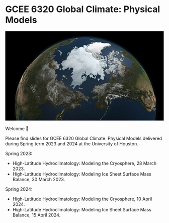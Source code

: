 # GCEE 6320 Global Climate: Physical Models

![center](./img/A_Snapshot_of_Sea_Ice.jpg)

Welcome 👋

Please find slides for GCEE 6320 Global Climate: Physical Models delivered during Spring term 2023 and 2024 at the University of Houston.

Spring 2023:

- High-Latitude Hydroclimatology: Modeling the Cryosphere, 28 March 2023.
- High-Latitude Hydroclimatology: Modeling Ice Sheet Surface Mass Balance, 30 March 2023.

Spring 2024:

- High-Latitude Hydroclimatology: Modeling the Cryosphere, 10 April 2024.
- High-Latitude Hydroclimatology: Modeling Ice Sheet Surface Mass Balance, 15 April 2024.

<!-- - GCEE6320_Day1_Matt_Cooper.md
- GCEE6320_Day2_Matt_Cooper.md -->

<!-- Please note: the Day 2 lecture is an abridged version. Please email me if you would like the full version that was presented in class. -->
